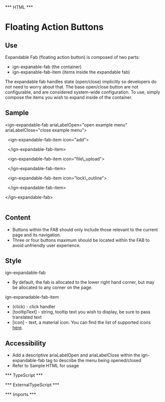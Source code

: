 *** HTML ***
# Floating Action Buttons

## Use
Expandable Fab (floating action button) is composed of two parts:
* ign-expanable-fab (the container)
* ign-expanable-fab-item (items inside the expandable fab)

The expandable fab handles state (open/close) implicitly so developers do not need to worry about that.
    The base open/close button are not configurable, and are considered system-wide configuration. To use,
    simply compose the items you wish to expand inside of the container.

## Sample
<mat-tab-group>
    <mat-tab label="Component Sample"><div class="tab-height">
        <div id ="element" ><ign-expandable-fab ariaLabelOpen="open example menu" ariaLabelClose="close example menu">
            <ign-expandable-fab-item icon="add">
            </ign-expandable-fab-item >
            <ign-expandable-fab-item icon="file\_upload">
            </ign-expandable-fab-item >
            <ign-expandable-fab-item icon="lock\_outline">
            </ign-expandable-fab-item >
        </ign-expandable-fab></div>
    </div></mat-tab>
    <mat-tab label="HTML"><div class="tab-height">
        <table style="width:100%">
            <p>&lt;ign-expandable-fab ariaLabelOpen="open example menu" ariaLabelClose="close example menu"&gt;</p>
            <p>   &nbsp;&nbsp;&lt;ign-expandable-fab-item icon="add"&gt;</p>
            <p>   &nbsp;&nbsp;&lt;/ign-expandable-fab-item&gt;</p>
            <p>   &nbsp;&nbsp;&lt;ign-expandable-fab-item icon="file\_upload"&gt;</p>
            <p>   &nbsp;&nbsp;&lt;/ign-expandable-fab-item&gt;</p>
            <p>   &nbsp;&nbsp;&lt;ign-expandable-fab-item icon="lock\_outline"&gt;</p>
            <p>   &nbsp;&nbsp;&lt;/ign-expandable-fab-item&gt;</p>
            <p>   &lt;/ign-expandable-fab&gt;</p>
        </table></div>
    </mat-tab>
</mat-tab-group>

## Content

* Buttons within the FAB should only include those relevant to the current page and its navigation.
* Three or four buttons maximum should be located within the FAB to avoid unfriendly user experience.


## Style

ign-expandable-fab

* By default, the fab is allocated to the lower right hand corner, but may be allocated to any corner on the page.

ign-expanadable-fab-item

* (click) - click handler
* [tooltipText] - string, tooltip text you wish to display, be sure to pass translated text
* [icon] - text, a material icon. You can find the list of supported icons [here](https://material.io/icons/).

## Accessibility

* Add a descriptive ariaLabelOpen and ariaLabelClose within the ign-expandable-fab tag to describe the menu being opened/closed
* Refer to Sample HTML for usage

*** TypeScript *** 

*** ExternalTypeScript ***

*** Imports ***